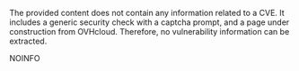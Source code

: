 The provided content does not contain any information related to a CVE. It includes a generic security check with a captcha prompt, and a page under construction from OVHcloud. Therefore, no vulnerability information can be extracted.

NOINFO